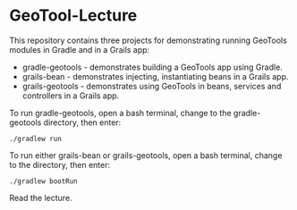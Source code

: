 # GeoTool-Lecture
This repository contains three projects for demonstrating running GeoTools modules in Gradle and in a Grails app:

- gradle-geotools - demonstrates building a GeoTools app using Gradle.
- grails-bean - demonstrates injecting, instantiating beans in a Grails app.
- grails-geotools - demonstrates using GeoTools in beans, services and controllers in a Grails app.

To run gradle-geotools, open a bash terminal, change to the gradle-geotools directory, then enter:
```
./gradlew run
```

To run either grails-bean or grails-geotools, open a bash terminal, change to the directory, then enter:
```
./gradlew bootRun
```

Read the lecture. 
